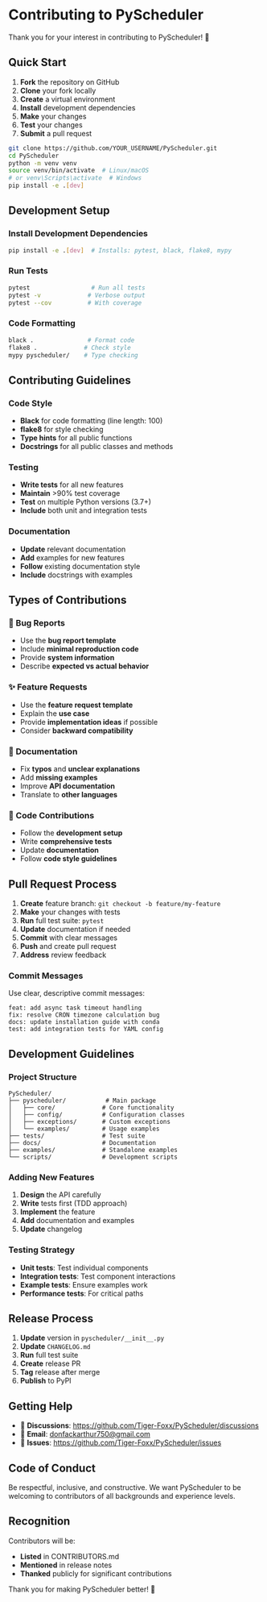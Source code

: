 # Contributing to PyScheduler

Thank you for your interest in contributing to PyScheduler! 🚀

## Quick Start

1. **Fork** the repository on GitHub
2. **Clone** your fork locally
3. **Create** a virtual environment
4. **Install** development dependencies
5. **Make** your changes
6. **Test** your changes
7. **Submit** a pull request

```bash
git clone https://github.com/YOUR_USERNAME/PyScheduler.git
cd PyScheduler
python -m venv venv
source venv/bin/activate  # Linux/macOS
# or venv\Scripts\activate  # Windows
pip install -e .[dev]
```

## Development Setup

### Install Development Dependencies
```bash
pip install -e .[dev]  # Installs: pytest, black, flake8, mypy
```

### Run Tests
```bash
pytest                 # Run all tests
pytest -v             # Verbose output
pytest --cov          # With coverage
```

### Code Formatting
```bash
black .               # Format code
flake8 .             # Check style
mypy pyscheduler/    # Type checking
```

## Contributing Guidelines

### Code Style
- **Black** for code formatting (line length: 100)
- **flake8** for style checking
- **Type hints** for all public functions
- **Docstrings** for all public classes and methods

### Testing
- **Write tests** for all new features
- **Maintain** >90% test coverage
- **Test** on multiple Python versions (3.7+)
- **Include** both unit and integration tests

### Documentation
- **Update** relevant documentation
- **Add** examples for new features
- **Follow** existing documentation style
- **Include** docstrings with examples

## Types of Contributions

### 🐛 Bug Reports
- Use the **bug report template**
- Include **minimal reproduction code**
- Provide **system information**
- Describe **expected vs actual behavior**

### ✨ Feature Requests
- Use the **feature request template**
- Explain the **use case**
- Provide **implementation ideas** if possible
- Consider **backward compatibility**

### 📝 Documentation
- Fix **typos** and **unclear explanations**
- Add **missing examples**
- Improve **API documentation**
- Translate to **other languages**

### 🔧 Code Contributions
- Follow the **development setup**
- Write **comprehensive tests**
- Update **documentation**
- Follow **code style guidelines**

## Pull Request Process

1. **Create** feature branch: `git checkout -b feature/my-feature`
2. **Make** your changes with tests
3. **Run** full test suite: `pytest`
4. **Update** documentation if needed
5. **Commit** with clear messages
6. **Push** and create pull request
7. **Address** review feedback

### Commit Messages
Use clear, descriptive commit messages:
```
feat: add async task timeout handling
fix: resolve CRON timezone calculation bug
docs: update installation guide with conda
test: add integration tests for YAML config
```

## Development Guidelines

### Project Structure
```
PyScheduler/
├── pyscheduler/           # Main package
│   ├── core/             # Core functionality
│   ├── config/           # Configuration classes
│   ├── exceptions/       # Custom exceptions
│   └── examples/         # Usage examples
├── tests/                # Test suite
├── docs/                 # Documentation
├── examples/             # Standalone examples
└── scripts/              # Development scripts
```

### Adding New Features

1. **Design** the API carefully
2. **Write** tests first (TDD approach)
3. **Implement** the feature
4. **Add** documentation and examples
5. **Update** changelog

### Testing Strategy

- **Unit tests**: Test individual components
- **Integration tests**: Test component interactions
- **Example tests**: Ensure examples work
- **Performance tests**: For critical paths

## Release Process

1. **Update** version in `pyscheduler/__init__.py`
2. **Update** `CHANGELOG.md`
3. **Run** full test suite
4. **Create** release PR
5. **Tag** release after merge
6. **Publish** to PyPI

## Getting Help

- 💬 **Discussions**: https://github.com/Tiger-Foxx/PyScheduler/discussions
- 📧 **Email**: donfackarthur750@gmail.com
- 🐛 **Issues**: https://github.com/Tiger-Foxx/PyScheduler/issues

## Code of Conduct

Be respectful, inclusive, and constructive. We want PyScheduler to be welcoming to contributors of all backgrounds and experience levels.

## Recognition

Contributors will be:
- **Listed** in CONTRIBUTORS.md
- **Mentioned** in release notes
- **Thanked** publicly for significant contributions

Thank you for making PyScheduler better! 🙏
